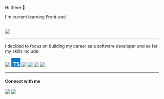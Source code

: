 


Hi there 👋

<span >I'm current learning Front-end</span>
<br>
<br>

<div  align="left">
  <img  height="150em" src="https://github-readme-stats.vercel.app/api?username=phpaulohenrique&count_private=true&show_icons=true&theme=github_dark"/>
  
</div>


--- 

<div align="left">
  
  <p font-size="100px">I decided to focus on building my career as a software developer and so far my skills include:<p>
  
  <img width="30px" src="https://cdn.jsdelivr.net/gh/devicons/devicon/icons/javascript/javascript-plain.svg" />
  <img width="30px" src="https://github.com/devicons/devicon/blob/v2.15.1/icons/typescript/typescript-original.svg" />
  <img width="30px"  src="https://cdn.jsdelivr.net/gh/devicons/devicon/icons/css3/css3-plain.svg" />
  <img width="30px" src="https://cdn.jsdelivr.net/gh/devicons/devicon/icons/html5/html5-plain.svg" />
  <img width="30px" src="https://cdn.jsdelivr.net/gh/devicons/devicon/icons/nextjs/nextjs-original.svg" />
  <img width="30px" src="https://cdn.jsdelivr.net/gh/devicons/devicon/icons/react/react-original.svg" />
  
  <!-- <img width="30px" src="https://cdn.jsdelivr.net/gh/devicons/devicon/icons/sass/sass-original.svg" /> -->
  <!-- <img width="30px" src="https://cdn.jsdelivr.net/gh/devicons/devicon/icons/tailwindcss/tailwindcss-plain.svg"  /> -->
  
<!--   <img width="30px" src="https://cdn.jsdelivr.net/gh/devicons/devicon/icons/firebase/firebase-plain.svg"  /> -->
<!--   <img width="30px" src="https://cdn.jsdelivr.net/gh/devicons/devicon/icons/figma/figma-original.svg"  /> -->
<!--   <img width="30px" src="https://cdn.jsdelivr.net/gh/devicons/devicon/icons/git/git-original.svg"   /> -->
<!--   <img width="30px" src="https://cdn.jsdelivr.net/gh/devicons/devicon/icons/github/github-original.svg"    /> -->
  
          
  
  

</div>

---

<h4>Connect with me</h4>
  
<a    href="https://www.linkedin.com/in/paulo-henrique-857965187/" target="_blank"><img height="25px" src="https://camo.githubusercontent.com/f0bb5df0c29c439fd3fba76b4cbb984678701b1021c7091b55ec8d0e6e7eed95/68747470733a2f2f696d672e736869656c64732e696f2f62616467652f4c696e6b6564496e2d626c75653f7374796c653d666c61742d737175617265266c6f676f3d4c696e6b6564696e266c6f676f436f6c6f723d7768697465" target="_blank"/></a>
<a   href="https://www.instagram.com/ph_paulohmelo/" target="_blank"><img height="25px"  src="https://camo.githubusercontent.com/3fd4f53e59862d3d8d6aaf911d3edcf3b077a7a26ca0923934b6bcd45c30d517/68747470733a2f2f696d672e736869656c64732e696f2f62616467652f496e7374616772616d2d6534343035663f7374796c653d666f722d7468652d6261646765266c6f676f3d696e7374616772616d266c6f676f436f6c6f723d7768697465" target="_blank"/></a>
  
  
  
  
